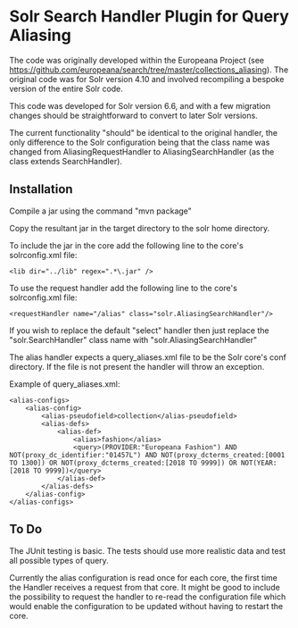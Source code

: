 # Solr Search Handler Plugin for Query Aliasing

The code was originally developed within the Europeana Project (see https://github.com/europeana/search/tree/master/collections_aliasing). The original code was for Solr version 4.10 and involved recompiling a bespoke version of the entire Solr code. 

This code was developed for Solr version 6.6, and with a few migration changes should be straightforward to convert to later Solr versions.  

The current functionality "should" be identical to the original handler, the only difference to the Solr configuration being that the class name was changed from AliasingRequestHandler to AliasingSearchHandler (as the class extends SearchHandler). 

## Installation

Compile a jar using the command "mvn package"

Copy the resultant jar in the target directory to the solr home directory.

To include the jar in the core add the following line to the core's solrconfig.xml file:

    <lib dir="../lib" regex=".*\.jar" />
  
To use the request handler add the following line to the core's solrconfig.xml file:

    <requestHandler name="/alias" class="solr.AliasingSearchHandler"/>

If you wish to replace the default "select"  handler then just replace the "solr.SearchHandler" class name with "solr.AliasingSearchHandler"

The alias handler expects a query_aliases.xml file to be  the Solr core's conf directory. If the file is not present the handler will throw an exception.

Example of query_aliases.xml:  

    <alias-configs>
        <alias-config>
            <alias-pseudofield>collection</alias-pseudofield>
            <alias-defs>
                <alias-def>
                    <alias>fashion</alias>
                    <query>(PROVIDER:"Europeana Fashion") AND NOT(proxy_dc_identifier:"01457L") AND NOT(proxy_dcterms_created:[0001 TO 1300]) OR NOT(proxy_dcterms_created:[2018 TO 9999]) OR NOT(YEAR:[2018 TO 9999])</query> 
                </alias-def>
            </alias-defs>
        </alias-config>
    </alias-configs>

## To Do

The JUnit testing is basic. The tests should use more realistic data and test all possible types of query.

Currently the alias configuration is read once for each core, the first time the Handler receives a request from that core. It might be good to include the possibility to request the handler to re-read the configuration file which would enable the configuration to be updated without having to restart the core.
